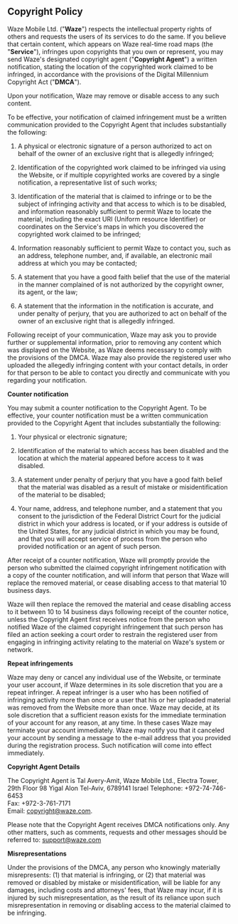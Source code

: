 Copyright Policy
----------------

Waze Mobile Ltd. ("**Waze**") respects the intellectual property rights of others and requests the users of its services to do the same. If you believe that certain content, which appears on Waze real-time road maps (the "**Service**"), infringes upon copyrights that you own or represent, you may send Waze's designated copyright agent ("**Copyright Agent**") a written notification, stating the location of the copyrighted work claimed to be infringed, in accordance with the provisions of the Digital Millennium Copyright Act ("**DMCA**").

Upon your notification, Waze may remove or disable access to any such content.

To be effective, your notification of claimed infringement must be a written communication provided to the Copyright Agent that includes substantially the following:

1.  A physical or electronic signature of a person authorized to act on behalf of the owner of an exclusive right that is allegedly infringed;
    
2.  Identification of the copyrighted work claimed to be infringed via using the Website, or if multiple copyrighted works are covered by a single notification, a representative list of such works;
    
3.  Identification of the material that is claimed to infringe or to be the subject of infringing activity and that access to which is to be disabled, and information reasonably sufficient to permit Waze to locate the material, including the exact URI (Uniform resource Identifier) or coordinates on the Service's maps in which you discovered the copyrighted work claimed to be infringed;
    
4.  Information reasonably sufficient to permit Waze to contact you, such as an address, telephone number, and, if available, an electronic mail address at which you may be contacted;
    
5.  A statement that you have a good faith belief that the use of the material in the manner complained of is not authorized by the copyright owner, its agent, or the law;
    
6.  A statement that the information in the notification is accurate, and under penalty of perjury, that you are authorized to act on behalf of the owner of an exclusive right that is allegedly infringed.
    

Following receipt of your communication, Waze may ask you to provide further or supplemental information, prior to removing any content which was displayed on the Website, as Waze deems necessary to comply with the provisions of the DMCA. Waze may also provide the registered user who uploaded the allegedly infringing content with your contact details, in order for that person to be able to contact you directly and communicate with you regarding your notification.

**Counter notification**

You may submit a counter notification to the Copyright Agent. To be effective, your counter notification must be a written communication provided to the Copyright Agent that includes substantially the following:

1.  Your physical or electronic signature;
    
2.  Identification of the material to which access has been disabled and the location at which the material appeared before access to it was disabled.
    
3.  A statement under penalty of perjury that you have a good faith belief that the material was disabled as a result of mistake or misidentification of the material to be disabled;
    
4.  Your name, address, and telephone number, and a statement that you consent to the jurisdiction of the Federal District Court for the judicial district in which your address is located, or if your address is outside of the United States, for any judicial district in which you may be found, and that you will accept service of process from the person who provided notification or an agent of such person.
    

After receipt of a counter notification, Waze will promptly provide the person who submitted the claimed copyright infringement notification with a copy of the counter notification, and will inform that person that Waze will replace the removed material, or cease disabling access to that material 10 business days.

Waze will then replace the removed the material and cease disabling access to it between 10 to 14 business days following receipt of the counter notice, unless the Copyright Agent first receives notice from the person who notified Waze of the claimed copyright infringement that such person has filed an action seeking a court order to restrain the registered user from engaging in infringing activity relating to the material on Waze's system or network.

**Repeat infringements**

Waze may deny or cancel any individual use of the Website, or terminate your user account, if Waze determines in its sole discretion that you are a repeat infringer. A repeat infringer is a user who has been notified of infringing activity more than once or a user that his or her uploaded material was removed from the Website more than once. Waze may decide, at its sole discretion that a sufficient reason exists for the immediate termination of your account for any reason, at any time. In these cases Waze may terminate your account immediately. Waze may notify you that it canceled your account by sending a message to the e-mail address that you provided during the registration process. Such notification will come into effect immediately.

**Copyright Agent Details**

The Copyright Agent is Tal Avery-Amit, Waze Mobile Ltd., Electra Tower, 29th Floor 98 Yigal Alon Tel-Aviv, 6789141 Israel Telephone: +972-74-746-6453  
Fax: +972-3-761-7171  
Email: [copyright@waze.com](mailto:copyright@linqmap.com).

Please note that the Copyright Agent receives DMCA notifications only. Any other matters, such as comments, requests and other messages should be referred to: [support@waze.com](mailto:support@waze.com)

**Misrepresentations**

Under the provisions of the DMCA, any person who knowingly materially misrepresents: (1) that material is infringing, or (2) that material was removed or disabled by mistake or misidentification, will be liable for any damages, including costs and attorneys' fees, that Waze may incur, if it is injured by such misrepresentation, as the result of its reliance upon such misrepresentation in removing or disabling access to the material claimed to be infringing.